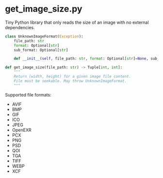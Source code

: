 get_image_size.py
=================

Tiny Python library that only reads the size of an image with no external dependencies.

```Python
class UnknownImageFormat(Exception):
    file_path: str
    format: Optional[str]
    sub_format: Optional[str]

    def __init__(self, file_path: str, format: Optional[str]=None, sub_format: Optional[str]=None) -> None:

def get_image_size(file_path: str) -> Tuple[int, int]:
    """
    Return (width, height) for a given image file content.
    File must be seekable. May throw UnknownImageFormat.
    """
```

Supported file formats:

* AVIF
* BMP
* GIF
* ICO
* JPEG
* OpenEXR
* PCX
* PNG
* PSD
* QOI
* TGA
* TIFF
* WEBP
* XCF

